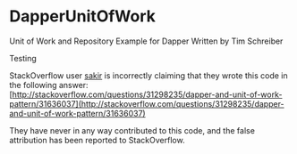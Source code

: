 # DapperUnitOfWork
Unit of Work and Repository Example for Dapper
Written by Tim Schreiber

Testing

StackOverflow user [sakir](http://stackoverflow.com/users/2460637/sakir) is incorrectly claiming that they wrote this code in the following answer: 
[http://stackoverflow.com/questions/31298235/dapper-and-unit-of-work-pattern/31636037](http://stackoverflow.com/questions/31298235/dapper-and-unit-of-work-pattern/31636037)
    
They have never in any way contributed to this code, and the false attribution has been reported to StackOverflow.

